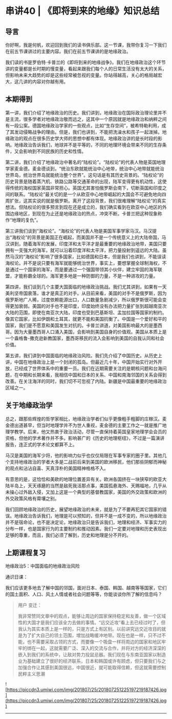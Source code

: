 # 串讲40 | 《即将到来的地缘》知识总结

## 导言

你好啊，我是何帆，欢迎回到我们的读书俱乐部。这一节课，我带你复习一下我们在前五节课讲过的主要内容。我们在前五节课讲的是地缘政治。

我们读的书是罗伯特·卡普兰的《即将到来的地缘战争》。我们在地缘政治这个环节讲的变量都是长时期的慢变量，看起来跟我们每个人的日常生活没有太大的关系，但影响未来大趋势的却是这些经常被忽视的变量。你站得越高，关心的格局越宏大，这几讲的内容对你越有用。

## 本期得到

第一讲，我们介绍了地缘政治的历史。我们讲到，地缘政治在国际政治理论里并不是主流，很多学者对地缘政治敬而远之，这其中一个原因就是地缘政治和纳粹之间有一段公案。德国地缘政治学家的一些观点，比如“生存空间”，被希特勒利用，成了其发动侵略战争的理由。但是，我们也讲到，不能把洗澡水和孩子一起泼掉。地缘政治的观点在很多历史学大师的思想中都有体现。地缘政治讲的是长时段的影响。地缘政治告诉我们，地球并不是平等的，不同的地理环境会带来不同的生存条件，又会影响到不同民族的历史和性情。

第二讲，我们介绍了地缘政治中著名的“陆权论”。“陆权论”的代表人物是英国地理学家麦金德。麦金德谈到，“统治东欧就能统治中心地带，统治中心地带就能统治世界岛，统治世界岛就能统治整个世界”。这句话是有其历史背景的。“陆权论”的历史背景是随着蒸汽机、铁路公路等交通革命的出现，陆军变得更有机动性，这使得传统的海权国家英国非常担心。英国尤其害怕俄罗斯会南下，切断英国和印度之间的联系。“陆权论”最关切的是一个从欧亚中心地带崛起的大国会不可避免地向四周扩张，这其实说的就是俄罗斯。离开了这段背景，我们很难理解“陆权论”的真实想法。但陆权论的很多预言到现在还是成立的，我们确实看到在欧亚中心地区的外围边缘地区，到现在为止还是地缘政治的热点，冲突不断。卡普兰把这种现象称作“地理的复仇”。

第三讲我们谈到“海权论”。“海权论”的代表人物是美国军事学家马汉。马汉提出“海权论”的背景是美国正在崛起，而美国并不是一个传统意义上的大陆帝国，马汉讲到，随着海军的发展，印度洋和太平洋才是最重要的地缘政治地带，美国只要拥有一支强大的海军，就可以沿着印度洋和太平洋，把力量投射到遥远的大陆。虽然马汉的“海权论”影响了很多国家，比如德国和日本，但是我们也讲到，不能误读海权论。并不是说只要有海军就能够统治世界，事实上，要想掌握全球制海权，不是通过一个国家的海军，而是要通过一个强国带领其小伙伴，建立牢固的海军联盟，才能称霸全球的。海军更多地是一种防御的力量，不是一种进攻的力量。

第四讲，我们谈到几个主要大国面临的地缘政治挑战。我们尤其讲到，如果有一天美利坚帝国衰落，谁才是真正的对手。从目前来看，美国的对手不是俄罗斯，因为俄罗斯地广人稀，过度依赖能源出口，人口数量急剧减少，所以俄罗斯很可能会变得更加衰弱。美国的对手也不是印度，印度始终没有办法把力量扩张到超越南亚次大陆的范围，即使在南亚次大陆，印度也受到巴基斯坦、孟加拉国等国家的制约。像其它国家，比如伊朗和土耳其，就更不能和美国抗衡了。中国是一个爱好和平的国家，我们是不愿意和美国发生对抗的。卡普兰讲道，对美国影响最大的是墨西哥。因为大量墨西哥人口涌入美国，会影响到美国自身的价值观。美国从本质上是一个盎格鲁-撒克逊新教国家，墨西哥移民的流入会影响到美国的自我认同和社会价值。

第五讲，我们讲到中国面临的地缘政治风险。我们先介绍了中国历史。从历史上讲，中国在地缘政治上是一个封闭的孤岛。但最近几十年，中国开始实行对外开放，已经成了世界体系中的重要一员。我们在近期需要关注的是朝核问题和台海问题，在中期和长期来看，我相信中国和日本的关系、中国和南海邻国的关系会得到改善。在关注海洋的同时，我们切不可忽视了内陆。新疆是中国最重要的地缘政治区域之一。

## 关于地缘政治学

总之，跟那些辉煌的哲学家相比，地缘政治学者们似乎更像粗手粗脚的庄稼汉。麦金德出道甚早，但当时地理学并不为世人重视，麦金德的主要工作之一就是推广地理学教学。后来，他又热衷于政治活动，尽管一直保持着英国皇家地理学会会员的资格，但他的学术著作并不多。影响甚广的《历史的地理枢纽》，不过是一篇演讲报告，连正式的学术论文都算不上。

马汉是美国的海军少将，他的影响力似乎也仅仅局限在军事专家的圈子里。其他几个支持地缘政治的学者大多是二战前后来到美国的欧洲移民，他们那些阴郁而神秘的观点和沾沾自喜、天真淳朴的美国精神格格不入。

有意思的是，这恰恰和美欧的地理位置差异有关。欧洲各国挤在一块狭窄的欧亚大陆半岛上，天天琢磨的当然是敌死我活那点事，美国孤悬海外、天赐福地，几乎从未操心过外敌入侵，又加上这是一个典型的基督教国家，美国的外交政策和欧洲的外交政策风格有霄壤之别。

我们回顾地缘政治的历史，展望地缘政治的未来，就是为了不要再犯其它国家的错误。地缘政治告诉我们，地理是可以预知的，但并不是一成不变的，所以地缘政治并不是宿命论，也不是决定论，地缘政治只是告诉我们，地理和经济、军事实力的分布一样，也是国家行为的主要制约和推动因素。我们一定要对地理和历史表现出足够的尊重，而且，我们必须了解到，历史和地理是分不开的。

## 上期课程复习

地缘政治5：中国面临的地缘政治风险

通识日课：

我们应该更多地去了解中国的邻国，面对日本、泰国、韩国、越南等等国家，它们的国土面积、人口、风土人情或者社会问题等等，你能谈谈你所了解的信息吗？

> 用户 变迁：
> 
> 我非常赞同文章中的观点，能够让周边的国家保持稳定和友善，做一个区域性的大国才是我们应该全力去做的事情。“远交近攻”看上去已经过时了，但我认为其实本质上是一样的，只是方式上有区别。以前讲究远交近攻目的就是为了扩大自己的领土范围，增加战略缓冲地带。现在也是一样，只不过不能，也不需要采取占领的方式，而要像一个吸盘一样将周边的国家和地区牢牢的绑在一起，这就需要广泛、深入的交流与合作，并将对方的经济深深的嵌入到我们的系统中，让敌对势力投鼠忌器。我们现在与东南亚国家以制造业为基础建立了很好的经济联系，日本和韩国或许有顾虑，但只要我们与之加强合作让其感到美国很远，中国很近，就可能取得信赖，但这就需要控制民粹主义思潮

![https://piccdn3.umiwi.com/img/201807/25/201807251225197219187426.jpg](https://piccdn3.umiwi.com/img/201807/25/201807251225197219187426.jpg)

---
